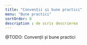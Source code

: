 ```yaml
---
title: "Convenții și bune practici"
menu: "Bune practici"
sortOrder: 8
description : de scris descrierea
---
```


@TODO: Convenții și bune practici

